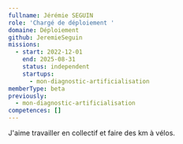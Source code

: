 ```yaml
---
fullname: Jérémie SEGUIN
role: 'Chargé de déploiement '
domaine: Déploiement
github: JeremieSeguin
missions:
  - start: 2022-12-01
    end: 2025-08-31
    status: independent
    startups:
      - mon-diagnostic-artificialisation
memberType: beta
previously:
  - mon-diagnostic-artificialisation
competences: []
---
```

J'aime travailler en collectif et faire des km à vélos.
